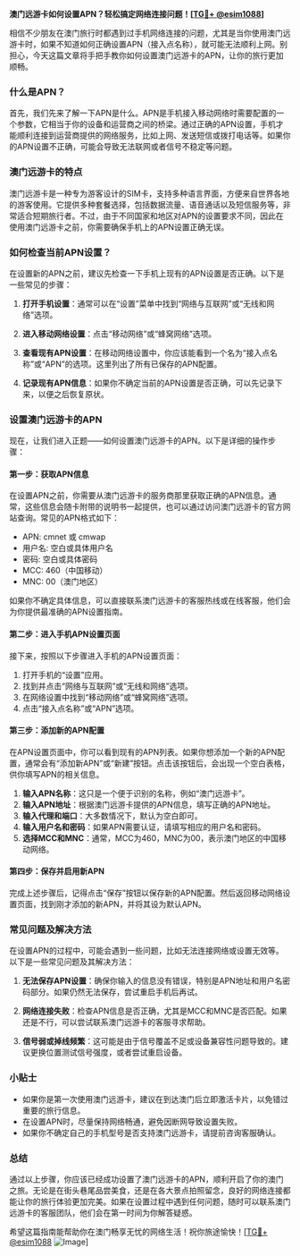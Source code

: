 **澳门远游卡如何设置APN？轻松搞定网络连接问题！[[TG💪+ @esim1088](https://t.me/s/esim1088)]**

相信不少朋友在澳门旅行时都遇到过手机网络连接的问题，尤其是当你使用澳门远游卡时，如果不知道如何正确设置APN（接入点名称），就可能无法顺利上网。别担心，今天这篇文章将手把手教你如何设置澳门远游卡的APN，让你的旅行更加顺畅。

### 什么是APN？

首先，我们先来了解一下APN是什么。APN是手机接入移动网络时需要配置的一个参数，它相当于你的设备和运营商之间的桥梁。通过正确的APN设置，手机才能顺利连接到运营商提供的网络服务，比如上网、发送短信或拨打电话等。如果你的APN设置不正确，可能会导致无法联网或者信号不稳定等问题。

### 澳门远游卡的特点

澳门远游卡是一种专为游客设计的SIM卡，支持多种语言界面，方便来自世界各地的游客使用。它提供多种套餐选择，包括数据流量、语音通话以及短信服务等，非常适合短期旅行者。不过，由于不同国家和地区对APN的设置要求不同，因此在使用澳门远游卡之前，你需要确保手机上的APN设置正确无误。

### 如何检查当前APN设置？

在设置新的APN之前，建议先检查一下手机上现有的APN设置是否正确。以下是一些常见的步骤：

1. **打开手机设置**：通常可以在“设置”菜单中找到“网络与互联网”或“无线和网络”选项。
   
2. **进入移动网络设置**：点击“移动网络”或“蜂窝网络”选项。

3. **查看现有APN设置**：在移动网络设置中，你应该能看到一个名为“接入点名称”或“APN”的选项。这里列出了所有已保存的APN配置。

4. **记录现有APN信息**：如果你不确定当前的APN设置是否正确，可以先记录下来，以便之后恢复原状。

### 设置澳门远游卡的APN

现在，让我们进入正题——如何设置澳门远游卡的APN。以下是详细的操作步骤：

#### 第一步：获取APN信息

在设置APN之前，你需要从澳门远游卡的服务商那里获取正确的APN信息。通常，这些信息会随卡附带的说明书一起提供，也可以通过访问澳门远游卡的官方网站查询。常见的APN格式如下：

- APN: cmnet 或 cmwap  
- 用户名: 空白或具体用户名  
- 密码: 空白或具体密码  
- MCC: 460（中国移动）  
- MNC: 00（澳门地区）

如果你不确定具体信息，可以直接联系澳门远游卡的客服热线或在线客服，他们会为你提供最准确的APN设置指南。

#### 第二步：进入手机APN设置页面

接下来，按照以下步骤进入手机的APN设置页面：

1. 打开手机的“设置”应用。
2. 找到并点击“网络与互联网”或“无线和网络”选项。
3. 在网络设置中找到“移动网络”或“蜂窝网络”选项。
4. 点击“接入点名称”或“APN”选项。

#### 第三步：添加新的APN配置

在APN设置页面中，你可以看到现有的APN列表。如果你想添加一个新的APN配置，通常会有“添加新APN”或“新建”按钮。点击该按钮后，会出现一个空白表格，供你填写APN的相关信息。

1. **输入APN名称**：这只是一个便于识别的名称，例如“澳门远游卡”。
2. **输入APN地址**：根据澳门远游卡提供的APN信息，填写正确的APN地址。
3. **输入代理和端口**：大多数情况下，默认为空白即可。
4. **输入用户名和密码**：如果APN需要认证，请填写相应的用户名和密码。
5. **选择MCC和MNC**：通常，MCC为460，MNC为00，表示澳门地区的中国移动网络。

#### 第四步：保存并启用新APN

完成上述步骤后，记得点击“保存”按钮以保存新的APN配置。然后返回移动网络设置页面，找到刚才添加的新APN，并将其设为默认APN。

### 常见问题及解决方法

在设置APN的过程中，可能会遇到一些问题，比如无法连接网络或设置无效等。以下是一些常见问题及其解决方法：

1. **无法保存APN设置**：确保你输入的信息没有错误，特别是APN地址和用户名密码部分。如果仍然无法保存，尝试重启手机后再试。
   
2. **网络连接失败**：检查APN信息是否正确，尤其是MCC和MNC是否匹配。如果还是不行，可以尝试联系澳门远游卡的客服寻求帮助。

3. **信号弱或掉线频繁**：这可能是由于信号覆盖不足或设备兼容性问题导致的。建议更换位置测试信号强度，或者尝试重启设备。

### 小贴士

- 如果你是第一次使用澳门远游卡，建议在到达澳门后立即激活卡片，以免错过重要的旅行信息。
- 在设置APN时，尽量保持网络畅通，避免因断网导致设置失败。
- 如果你不确定自己的手机型号是否支持澳门远游卡，请提前咨询客服确认。

### 总结

通过以上步骤，你应该已经成功设置了澳门远游卡的APN，顺利开启了你的澳门之旅。无论是在街头巷尾品尝美食，还是在各大景点拍照留念，良好的网络连接都能让你的旅行体验更加完美。如果在设置过程中遇到任何问题，随时可以联系澳门远游卡的客服团队，他们会在第一时间为你解答疑惑。

希望这篇指南能帮助你在澳门畅享无忧的网络生活！祝你旅途愉快！[[TG💪+ @esim1088](https://t.me/s/esim1088) ![Image](https://i.postimg.cc/4NQfJmqS/Snipaste-2025-05-13-00-14-12.png)]